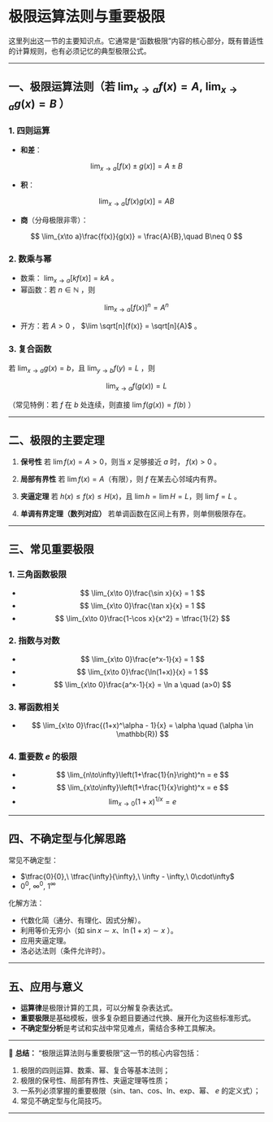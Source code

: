 # 极限运算法则与重要极限
这里列出这一节的主要知识点。它通常是“函数极限”内容的核心部分，既有普适性的计算规则，也有必须记忆的典型极限公式。

---

## 一、极限运算法则（若 $\lim_{x\to a} f(x)=A,\ \lim_{x\to a} g(x)=B$ ）

### 1. 四则运算

* **和差**：

$$
\lim_{x\to a}[f(x)\pm g(x)] = A \pm B
$$
* **积**：

$$
\lim_{x\to a}[f(x)g(x)] = AB
$$

* **商**（分母极限非零）：

$$
\lim_{x\to a}\frac{f(x)}{g(x)} = \frac{A}{B},\quad B\neq 0
$$

### 2. 数乘与幂

* 数乘： $\lim_{x\to a}[k f(x)] = kA$ 。
* 幂函数：若 $n\in\mathbb{N}$ ，则

$$
\lim_{x\to a}[f(x)]^n = A^n
$$

* 开方：若 $A>0$ ， $\lim \sqrt[n]{f(x)} = \sqrt[n]{A}$ 。

### 3. 复合函数

若 $\lim_{x\to a} g(x) = b$，且 $\lim_{y\to b} f(y) = L$ ，则

$$
\lim_{x\to a} f(g(x)) = L
$$

（常见特例：若 $f$ 在 $b$ 处连续，则直接 $\lim f(g(x))=f(b)$ ）

---

## 二、极限的主要定理

1. **保号性**
   若 $\lim f(x)=A>0$，则当 $x$ 足够接近 $a$ 时， $f(x)>0$ 。

2. **局部有界性**
   若 $\lim f(x)=A$（有限），则 $f$ 在某去心邻域内有界。

3. **夹逼定理**
   若 $h(x)\le f(x)\le H(x)$，且 $\lim h=\lim H=L$，则 $\lim f=L$ 。

4. **单调有界定理（数列对应）**
   若单调函数在区间上有界，则单侧极限存在。

---

## 三、常见重要极限

### 1. 三角函数极限

* $$
  \lim_{x\to 0}\frac{\sin x}{x} = 1
  $$
* $$
  \lim_{x\to 0}\frac{\tan x}{x} = 1
  $$
* $$
  \lim_{x\to 0}\frac{1-\cos x}{x^2} = \tfrac{1}{2}
  $$

### 2. 指数与对数

* $$
  \lim_{x\to 0}\frac{e^x-1}{x} = 1
  $$
* $$
  \lim_{x\to 0}\frac{\ln(1+x)}{x} = 1
  $$
* $$
  \lim_{x\to 0}\frac{a^x-1}{x} = \ln a \quad (a>0)
  $$

### 3. 幂函数相关

* $$
  \lim_{x\to 0}\frac{(1+x)^\alpha - 1}{x} = \alpha \quad (\alpha \in \mathbb{R})
  $$

### 4. 重要数 $e$ 的极限

* $$
  \lim_{n\to\infty}\left(1+\frac{1}{n}\right)^n = e
  $$
* $$
  \lim_{x\to\infty}\left(1+\frac{1}{x}\right)^x = e
  $$
* $$
  \lim_{x\to 0}(1+x)^{1/x} = e
  $$

---

## 四、不确定型与化解思路

常见不确定型：

* $\tfrac{0}{0},\ \tfrac{\infty}{\infty},\ \infty - \infty,\ 0\cdot\infty$
* $0^0,\ \infty^0,\ 1^\infty$

化解方法：

* 代数化简（通分、有理化、因式分解）。
* 利用等价无穷小（如 $\sin x \sim x$、$\ln(1+x)\sim x$ ）。
* 应用夹逼定理。
* 洛必达法则（条件允许时）。

---

## 五、应用与意义

* **运算律**是极限计算的工具，可以分解复杂表达式。
* **重要极限**是基础模板，很多复杂题目要通过代换、展开化为这些标准形式。
* **不确定型分析**是考试和实战中常见难点，需结合多种工具解决。

---

📌 **总结：**
“极限运算法则与重要极限”这一节的核心内容包括：

1. 极限的四则运算、数乘、幂、复合等基本法则；
2. 极限的保号性、局部有界性、夹逼定理等性质；
3. 一系列必须掌握的重要极限（sin、tan、cos、ln、exp、幂、 $e$ 的定义式）；
4. 常见不确定型与化简技巧。

---

